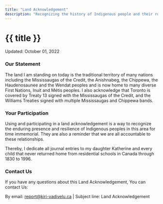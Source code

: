 ```yaml
---
title: "Land Acknowledgement"
description: "Recognizing the history of Indigenous people and their role in protecting the land and natural resources for human existence"
---
```


# {{ title }}

Updated: October 01, 2022

### Our Statement

The land I am standing on today is the traditional territory of many nations
including the Mississaugas of the Credit, the Anishnabeg, the Chippewa, the
Haudenosaunee and the Wendat peoples and is now home to many diverse First
Nations, Inuit and Métis peoples. I also acknowledge that Toronto is covered
by Treaty 13 signed with the Mississaugas of the Credit, and the Williams
Treaties signed with multiple Mississaugas and Chippewa bands.

### Your Participation

Using and participating in a land acknowledgement is a way to recognize the
enduring presence and resilience of Indigenous peoples in this area for time
immemorial. They are also a reminder that we are all accountable to these
relationships.

Thereby, I dedicate all journal entries to my daughter Katherine and every
child that never returned home from residential schools in Canada through 1830
to 1996.

### Contact Us

If you have any questions about this Land Acknowledgement, You can contact Us:

By email: report@kiri-vadivelu.ca | Subject line: Land Acknowledgement
